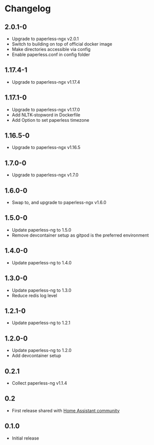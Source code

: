 # Changelog

## 2.0.1-0

- Upgrade to paperless-ngx v2.0.1
- Switch to building on top of official docker image
- Make directories accessible via config
- Enable paperless.conf in config folder

## 1.17.4-1

- Upgrade to paperless-ngx v1.17.4

## 1.17.1-0

- Upgrade to paperless-ngx v1.17.0
- Add NLTK-stopword in Dockerfile
- Add Option to set paperless timezone

## 1.16.5-0

- Upgrade to paperless-ngx v1.16.5

## 1.7.0-0

- Upgrade to paperless-ngx v1.7.0

## 1.6.0-0

- Swap to, and upgrade to paperless-ngx v1.6.0

## 1.5.0-0

- Update paperless-ng to 1.5.0
- Remove devcontainer setup as gitpod is the preferred environment

## 1.4.0-0

- Update paperless-ng to 1.4.0

## 1.3.0-0

- Update paperless-ng to 1.3.0
- Reduce redis log level

## 1.2.1-0

- Update paperless-ng to 1.2.1

## 1.2.0-0

- Update paperless-ng to 1.2.0
- Add devcontainer setup

## 0.2.1

- Collect paperless-ng v1.1.4

## 0.2

- First release shared with [Home Assistant community](https://community.home-assistant.io/t/paperless-ng-add-on/269335)

## 0.1.0

- Initial release
